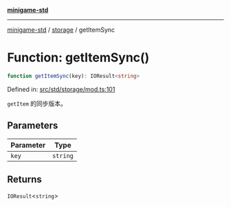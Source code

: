 [**minigame-std**](../../../README.md)

***

[minigame-std](../../../README.md) / [storage](../README.md) / getItemSync

# Function: getItemSync()

```ts
function getItemSync(key): IOResult<string>
```

Defined in: [src/std/storage/mod.ts:101](https://github.com/JiangJie/minigame-std/blob/c702c23d8258d9dd96d873df515d0027c84fb302/src/std/storage/mod.ts#L101)

`getItem` 的同步版本。

## Parameters

| Parameter | Type |
| ------ | ------ |
| `key` | `string` |

## Returns

`IOResult`\<`string`\>
